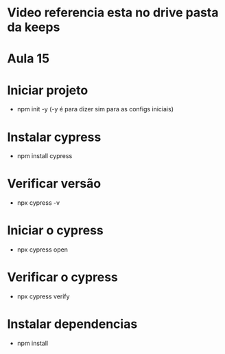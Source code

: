 # Video referencia esta no drive pasta da keeps
# Aula 15
# Iniciar projeto
- npm init -y (-y é para dizer sim para as configs iniciais)

# Instalar cypress
- npm install cypress

# Verificar versão
- npx cypress -v

# Iniciar o cypress
- npx cypress open

# Verificar o cypress
- npx cypress verify

# Instalar dependencias
- npm install

